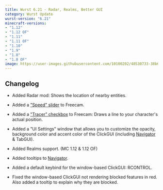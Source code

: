 ```yaml
---
title: Wurst 6.21 - Radar, Realms, Better GUI
category: Wurst Update
wurst-version: "6.21"
minecraft-versions:
- "1.12"
- "1.12 OF"
- "1.11"
- "1.11 OF"
- "1.10"
- "1.9"
- "1.8"
- "1.8 OF"
image: https://user-images.githubusercontent.com/10100202/40530733-38b629f8-5ffa-11e8-9617-30b163ed7131.jpg
---
```

## Changelog

- Added Radar mod: Shows the location of nearby entities.

- Added a ["Speed" slider](https://wurst.wiki/freecam#speed) to Freecam.

- Added a ["Tracer" checkbox](https://wurst.wiki/freecam#tracer) to Freecam: Draws a line to your character's actual position.

- Added a "UI Settings" window that allows you to customize the opacity, background color and accent color of the ClickGUI (including [Navigator](https://wurst.wiki/navigator) & TabGUI).

- Added Realms support. (MC 1.12 & 1.12 OF)

- Added tooltips to [Navigator](https://wurst.wiki/navigator).

- Added a default keybind for the window-based ClickGUI: RCONTROL.

- Fixed the window-based ClickGUI not rendering blocked features in red. Also added a tooltip to explain why they are blocked.
